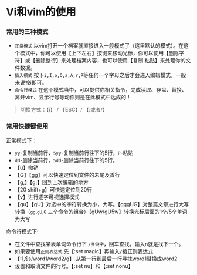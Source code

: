 # Vi和vim的使用

### 常用的三种模式

- `正常模式`  以vim打开一个档案就直接进入一般模式了（这里默认的模式）。在这个模式中，你可以使用【上下左右】按键来移动光标，你可以使用【删除字符】或【删除整行】来处理档案内容，也可以使用【复制 粘贴】来处理你的文件数据。
- `插入模式` 按下`i,I,o,O,a,A,r,R`等任何一个字母之后才会进入编辑模式，一般来说按i即可。
- `命令行模式` 在这个模式当中，可以提供你相关指令，完成读取、存盘、替换、离开vim、显示行号等动作则是在此模式中达成的！

> 切换方式：【i】 / 【ESC】/ 【:或者/】

### 常用快捷键使用

正常模式下：

- `yy`-复制当前行，`5yy`-复制当前行往下的5行，`P`-粘贴
- `dd`-删除当前行，`5dd`-删除当前行往下的5行。
- 【u】撤销
- 【G】【gg】可以快速定位到文件的未尾及首行
- 【g,】【g;】回到上次编辑的地方
- 【20 shift+g】可快速定位到20行
- 【v】进行逐字可视选择模式
- 【gu】【gU】对选中的字符转换为小，大写。【gggUG】对整篇文章进行大写转换（`gg`,`gU`,`G` 三个命令的组合）【gUw/gU5w】转换光标后面的1个/5个单词为大写

命令行模式下:

- 在文件中查找某表单词命令行下 `/关键字`，回车查找，输入n就是找下一个。
- 如果要使用`正则表达式`,先【:set magic】再输入`/`接正则表达式
- 【:1,$s/word1/word2/g】 从第一行到最后一行寻找word1替换成word2
- 设置和取消文件的行号。【:set nu】和【:set nonu】
